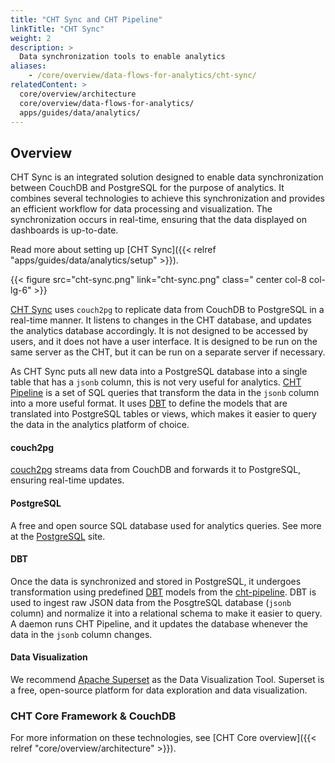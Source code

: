 ```yaml
---
title: "CHT Sync and CHT Pipeline"
linkTitle: "CHT Sync"
weight: 2
description: >
  Data synchronization tools to enable analytics
aliases:
    - /core/overview/data-flows-for-analytics/cht-sync/
relatedContent: >  
  core/overview/architecture
  core/overview/data-flows-for-analytics/
  apps/guides/data/analytics/
---
```


## Overview
CHT Sync is an integrated solution designed to enable data synchronization between CouchDB and PostgreSQL for the purpose of analytics. It combines several technologies to achieve this synchronization and provides an efficient workflow for data processing and visualization. The synchronization occurs in real-time, ensuring that the data displayed on dashboards is up-to-date.

Read more about setting up [CHT Sync]({{< relref "apps/guides/data/analytics/setup" >}}).

<!-- make updates to this diagram on the google slides:            -->
<!-- https://docs.google.com/presentation/d/1j4jPsi-gHbiaLBfgYOyru1g_YV98PkBrx2zs7bwhoEQ/ -->
{{< figure src="cht-sync.png" link="cht-sync.png" class=" center col-8 col-lg-6" >}}

[CHT Sync](https://github.com/medic/cht-sync) uses `couch2pg` to replicate data from CouchDB to PostgreSQL in a real-time manner. It listens to changes in the CHT database, and updates the analytics database accordingly.
It is not designed to be accessed by users, and it does not have a user interface. It is designed to be run on the same server as the CHT, but it can be run on a separate server if necessary. 

As CHT Sync puts all new data into a PostgreSQL database into a single table that has a `jsonb` column, this is not very useful for analytics. [CHT Pipeline](https://github.com/medic/cht-pipeline) is a set of SQL queries that transform the data in the `jsonb` column into a more useful format. It uses [DBT](https://www.getdbt.com/) to define the models that are translated into PostgreSQL tables or views, which makes it easier to query the data in the analytics platform of choice. 

#### couch2pg

[couch2pg](https://github.com/medic/cht-sync/tree/main/couch2pg) streams data from CouchDB and forwards it to PostgreSQL, ensuring real-time updates.

#### PostgreSQL

A free and open source SQL database used for analytics queries. See more at the [PostgreSQL](https://www.postgresql.org) site.

#### DBT

Once the data is synchronized and stored in PostgreSQL, it undergoes transformation using predefined [DBT](https://www.getdbt.com/) models from the [cht-pipeline](https://github.com/medic/cht-pipeline). DBT is used to ingest raw JSON data from the PosgtreSQL database (`jsonb` column) and normalize it into a relational schema to make it easier to query. A daemon runs CHT Pipeline, and it updates the database whenever the data in the `jsonb` column changes.

#### Data Visualization

We recommend [Apache Superset](https://superset.apache.org/) as the Data Visualization Tool. Superset is a free, open-source platform for data exploration and data visualization.

### CHT Core Framework & CouchDB

For more information on these technologies, see [CHT Core overview]({{< relref "core/overview/architecture" >}}).

